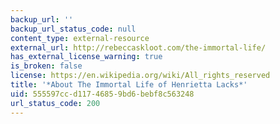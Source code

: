 ```yaml
---
backup_url: ''
backup_url_status_code: null
content_type: external-resource
external_url: http://rebeccaskloot.com/the-immortal-life/
has_external_license_warning: true
is_broken: false
license: https://en.wikipedia.org/wiki/All_rights_reserved
title: '*About The Immortal Life of Henrietta Lacks*'
uid: 555597cc-d117-4685-9bd6-bebf8c563248
url_status_code: 200
---
```


